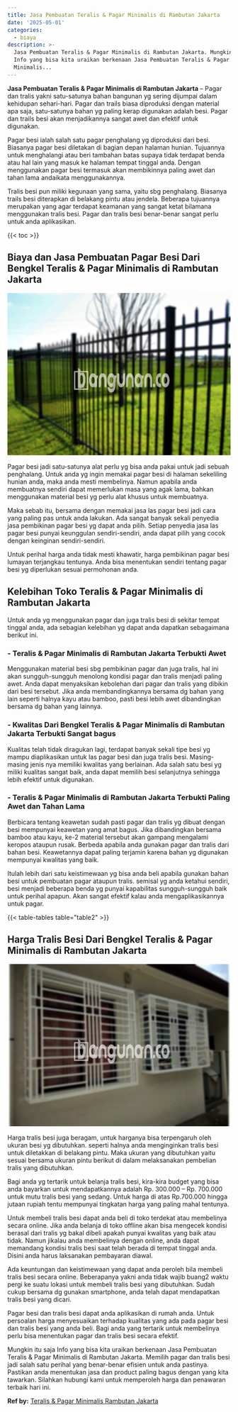 ```yaml
---
title: Jasa Pembuatan Teralis & Pagar Minimalis di Rambutan Jakarta
date: '2025-05-01'
categories:
  - biaya
description: >-
  Jasa Pembuatan Teralis & Pagar Minimalis di Rambutan Jakarta. Mungkin itu saja
  Info yang bisa kita uraikan berkenaan Jasa Pembuatan Teralis & Pagar
  Minimalis...
---
```


**Jasa Pembuatan Teralis & Pagar Minimalis di Rambutan Jakarta** – Pagar dan tralis yakni satu-satunya bahan bangunan yg sering dijumpai dalam kehidupan sehari-hari. Pagar dan trails biasa diproduksi dengan material apa saja, satu-satunya bahan yg paling kerap digunakan adalah besi. Pagar dan trails besi akan menjadikannya sangat awet dan efektif untuk digunakan.

Pagar besi ialah salah satu pagar penghalang yg diproduksi dari besi. Biasanya pagar besi diletakan di bagian depan halaman hunian. Tujuannya untuk menghalangi atau beri tambahan batas supaya tidak terdapat benda atau hal lain yang masuk ke halaman tempat tinggal anda. Dengan menggunakan pagar besi termasuk akan membikinnya paling awet dan tahan lama andaikata menggunakannya.

Tralis besi pun miliki kegunaan yang sama, yaitu sbg penghalang. Biasanya trails besi diterapkan di belakang pintu atau jendela. Beberapa tujuannya merupakan yang agar terdapat keamanan yang sangat ketat bilamana menggunakan tralis besi. Pagar dan tralis besi benar-benar sangat perlu untuk anda aplikasikan.

{{< toc >}}

## Biaya dan Jasa Pembuatan Pagar Besi Dari Bengkel Teralis & Pagar Minimalis di Rambutan Jakarta

![Jasa Pembuatan Teralis & Pagar Minimalis di Rambutan Jakarta](/images/pagar-minimalis-murah-24.png)

Pagar besi jadi satu-satunya alat perlu yg bisa anda pakai untuk jadi sebuah penghalang. Untuk anda yg ingin memakai pagar besi di halaman sekeliling hunian anda, maka anda mesti membelinya. Namun apabila anda membuatnya sendiri dapat memerlukan masa yang agak lama, bahkan menggunakan material besi yg perlu alat khusus untuk membuatnya.

Maka sebab itu, bersama dengan memakai jasa las pagar besi jadi cara yang paling pas untuk anda lakukan. Ada sangat banyak sekali penyedia jasa pembikinan pagar besi yg dapat anda pilih. Setiap penyedia jasa las pagar besi punyai keunggulan sendiri-sendiri, anda dapat pilih yang cocok dengan keinginan sendiri-sendiri.

Untuk perihal harga anda tidak mesti khawatir, harga pembikinan pagar besi lumayan terjangkau tentunya. Anda bisa menentukan sendiri tentang pagar besi yg diperlukan sesuai permohonan anda.

## Kelebihan Toko Teralis & Pagar Minimalis di Rambutan Jakarta

Untuk anda yg menggunakan pagar dan juga tralis besi di sekitar tempat tinggal anda, ada sebagian kelebihan yg dapat anda dapatkan sebagaimana berikut ini.

### \- Teralis & Pagar Minimalis di Rambutan Jakarta Terbukti Awet

Menggunakan material besi sbg pembikinan pagar dan juga tralis, hal ini akan sungguh-sungguh menolong kondisi pagar dan tralis menjadi paling awet. Anda dapat menyaksikan kebolehan dari pagar dan tralis yang dibikin dari besi tersebut. Jika anda membandingkannya bersama dg bahan yang lain seperti halnya kayu atau bamboo, pasti besi lebih awet dibandingkan bersama dg bahan yang lainnya.

### \- Kwalitas Dari Bengkel Teralis & Pagar Minimalis di Rambutan Jakarta Terbukti Sangat bagus

Kualitas telah tidak diragukan lagi, terdapat banyak sekali tipe besi yg mampu diaplikasikan untuk las pagar besi dan juga tralis besi. Masing-masing jenis nya memiliki kwalitas yang berlainan. Ada salah satu besi yg miliki kualitas sangat baik, anda dapat memilih besi selanjutnya sehingga lebih efektif untuk digunakan.

### \- Teralis & Pagar Minimalis di Rambutan Jakarta Terbukti Paling Awet dan Tahan Lama

Berbicara tentang keawetan sudah pasti pagar dan tralis yg dibuat dengan besi mempunyai keawetan yang amat bagus. Jika dibandingkan bersama bamboo atau kayu, ke-2 material tersebut akan gampang mengalami keropos ataupun rusak. Berbeda apabila anda gunakan pagar dan tralis dari bahan besi. Keawetannya dapat paling terjamin karena bahan yg digunakan mempunyai kwalitas yang baik.

Itulah lebih dari satu keistimewaan yg bisa anda beli apabila gunakan bahan besi untuk pembuatan pagar ataupun tralis. semisal yg anda ketahui sendiri, besi menjadi beberapa benda yg punyai kapabilitas sungguh-sungguh baik untuk perihal apapun. Akan sangat efektif kalau anda mengaplikasikannya untuk pagar.

{{< table-tables table="table2" >}}

## Harga Tralis Besi Dari Bengkel Teralis & Pagar Minimalis di Rambutan Jakarta

![Jasa Pembuatan Teralis & Pagar Minimalis di Rambutan Jakarta](/images/teralis-minimalis-murah-23.png)

Harga tralis besi juga beragam, untuk harganya bisa terpengaruh oleh ukuran besi yg dibutuhkan. seperti halnya anda menginginkan tralis besi untuk diletakkan di belakang pintu. Maka ukuran yang dibutuhkan yaitu sesuai bersama ukuran pintu berikut di dalam melaksanakan pembelian tralis yang dibutuhkan.

Bagi anda yg tertarik untuk belanja tralis besi, kira-kira budget yang bisa anda bayarkan untuk mendapatkannya adalah Rp. 300.000 – Rp. 700.000 untuk mutu tralis besi yang sedang. Untuk harga di atas Rp.700.000 hingga jutaan rupiah tentu mempunyai tingkatan harga yang paling mahal tentunya.

Untuk membeli tralis besi dapat anda beli di toko terdekat atau membelinya secara online. Jika anda belanja di toko offline akan bisa mengecek kondisi berasal dari tralis yg bakal dibeli apakah punyai kwalitas yang baik atau tidak. Namun jikalau anda membelinya dengan online, anda dapat memandang kondisi tralis besi saat telah berada di tempat tinggal anda. Disini anda harus laksanakan pembayaran diawal.

Ada keuntungan dan keistimewaan yang dapat anda peroleh bila membeli tralis besi secara online. Beberapanya yakni anda tidak wajib buang2 waktu pergi ke suatu lokasi untuk membeli tralis besi yang dibutuhkan. Sudah cukup bersama dg gunakan smartphone, anda telah dapat mendapatkan tralis besi yang dicari.

Pagar besi dan tralis besi dapat anda aplikasikan di rumah anda. Untuk persoalan harga menyesuaikan terhadap kualitas yang ada pada pagar besi dan tralis besi yang anda beli. Bagi anda yang tertarik untuk membelinya perlu bisa menentukan pagar dan tralis besi secara efektif.

Mungkin itu saja Info yang bisa kita uraikan berkenaan Jasa Pembuatan Teralis & Pagar Minimalis di Rambutan Jakarta. Memilih pagar dan tralis besi jadi salah satu perihal yang benar-benar efisien untuk anda pastinya. Pastikan anda menentukan jasa dan product paling bagus dengan yang kita tawarkan. Silahkan hubungi kami untuk memperoleh harga dan penawaran terbaik hari ini.

**Ref by:** [Teralis & Pagar Minimalis Rambutan Jakarta](https://id.wikipedia.org/wiki/Teralis)

